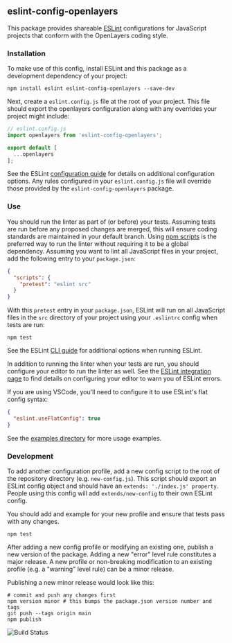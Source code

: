 ## eslint-config-openlayers

This package provides shareable [ESLint](http://eslint.org/) configurations for JavaScript projects that conform with the OpenLayers coding style.

### Installation

To make use of this config, install ESLint and this package as a development dependency of your project:

    npm install eslint eslint-config-openlayers --save-dev

Next, create a `eslint.config.js` file at the root of your project.  This file should export the openlayers configuration along with any overrides your project might include:

```js
// eslint.config.js
import openlayers from 'eslint-config-openlayers';

export default [
  ...openlayers
];
```

See the ESLint [configuration guide](http://eslint.org/docs/user-guide/configuring) for details on additional configuration options.  Any rules configured in your `eslint.config.js` file will override those provided by the `eslint-config-openlayers` package.

### Use

You should run the linter as part of (or before) your tests.  Assuming tests are run before any proposed changes are merged, this will ensure coding standards are maintained in your default branch.  Using [npm scripts](https://docs.npmjs.com/misc/scripts) is the preferred way to run the linter without requiring it to be a global dependency.  Assuming you want to lint all JavaScript files in your project, add the following entry to your `package.json`:

```json
{
  "scripts": {
    "pretest": "eslint src"
  }
}
```

With this `pretest` entry in your `package.json`, ESLint will run on all JavaScript files in the `src` directory of your project using your `.eslintrc` config when tests are run:

    npm test

See the ESLint [CLI guide](http://eslint.org/docs/user-guide/command-line-interface) for additional options when running ESLint.

In addition to running the linter when your tests are run, you should configure your editor to run the linter as well.  See the [ESLint integration page](http://eslint.org/docs/user-guide/integrations#editors) to find details on configuring your editor to warn you of ESLint errors.

If you are using VSCode, you'll need to configure it to use ESLint's flat config syntax:
```json
{
  "eslint.useFlatConfig": true
}
```

See the [examples directory](https://github.com/openlayers/eslint-config-openlayers/tree/main/examples) for more usage examples.

### Development

To add another configuration profile, add a new config script to the root of the repository directory (e.g. `new-config.js`).  This script should export an ESLint config object and should have an `extends: './index.js' property`.  People using this config will add `extends/new-config` to their own ESLint config.

You should add and example for your new profile and ensure that tests pass with any changes.

    npm test

After adding a new config profile or modifying an existing one, publish a new version of the package.  Adding a new "error" level rule constitutes a major release.  A new profile or non-breaking modification to an existing profile (e.g. a "warning" level rule) can be a minor release.

Publishing a new minor release would look like this:

    # commit and push any changes first
    npm version minor # this bumps the package.json version number and tags
    git push --tags origin main
    npm publish

![Build Status](https://github.com/openlayers/eslint-config-openlayers/workflows/Test/badge.svg)
